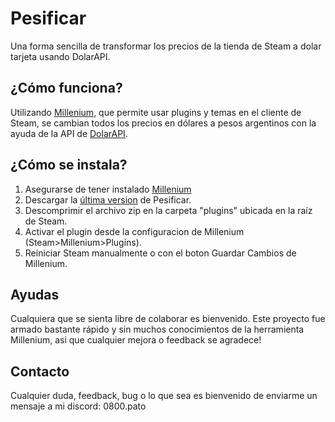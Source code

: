 
# Pesificar

Una forma sencilla de transformar los precios de la tienda de Steam a dolar tarjeta usando DolarAPI.

## ¿Cómo funciona?

Utilizando [Millenium](https://steambrew.app/), que permite usar plugins y temas en el cliente de Steam, se cambian todos los precios en dólares a pesos argentinos con la ayuda de la API de [DolarAPI](https://dolarapi.com/).

## ¿Cómo se instala?

1. Asegurarse de tener instalado [Millenium](https://docs.steambrew.app/users/installing/)
2. Descargar la [última version](https://github.com/pato182/pesificar/releases) de Pesificar.
3. Descomprimir el archivo zip en la carpeta "plugins" ubicada en la raíz de Steam.
4. Activar el plugin desde la configuracion de Millenium (Steam>Millenium>Plugins).
5. Reiniciar Steam manualmente o con el boton Guardar Cambios de Millenium.

## Ayudas
Cualquiera que se sienta libre de colaborar es bienvenido. Este proyecto fue armado bastante rápido y sin muchos conocimientos de la herramienta Millenium, asi que cualquier mejora o feedback se agradece!

## Contacto

Cualquier duda, feedback, bug o lo que sea es bienvenido de enviarme un mensaje a mi discord: 0800.pato



